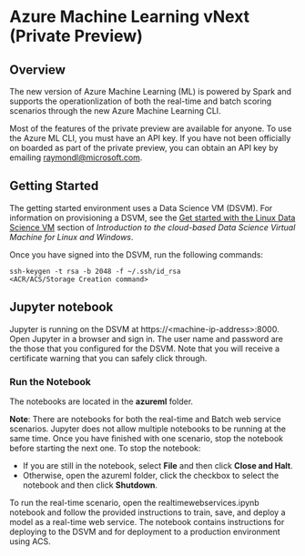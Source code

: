# Azure Machine Learning vNext (Private Preview)

## Overview

The new version of Azure Machine Learning (ML) is powered by Spark and supports the operationlization of both the real-time and batch scoring scenarios through the new Azure Machine Learning CLI.

Most of the features of the private preview are available for anyone. To use the Azure ML CLI, you must have an API key. If you have not been officially on boarded as part of the private preview, you can obtain an API key by emailing raymondl@microsoft.com. 

## Getting Started

The getting started environment uses a Data Science VM (DSVM). For information on provisioning a DSVM, see the [Get started with the Linux Data Science VM](https://docs.microsoft.com/en-us/azure/machine-learning/machine-learning-data-science-virtual-machine-overview#get-started-with-the-linux-data-science-vm) section of *Introduction to the cloud-based Data Science Virtual Machine for Linux and Windows*.

Once you have signed into the DSVM, run the following commands:

	ssh-keygen -t rsa -b 2048 -f ~/.ssh/id_rsa
	<ACR/ACS/Storage Creation command>

## Jupyter notebook

Jupyter is running on the DSVM at https://&lt;machine-ip-address&gt;:8000. Open Jupyter in a browser and sign in. The user name and password are the those that you configured for the DSVM. Note that you will receive a certificate warning that you can safely click through. 

### Run the Notebook 

The notebooks are located in the **azureml** folder. 

**Note**: There are notebooks for both the real-time and Batch web service scenarios. Jupyter does not allow multiple notebooks to be running at the same time. Once you have finished with one scenario, stop the notebook before starting the next one. To stop the notebook:

* If you are still in the notebook, select **File** and then click **Close and Halt**.
* Otherwise, open the azureml folder, click the checkbox to select the notebook and then click **Shutdown**.

To run the real-time scenario, open the realtimewebservices.ipynb notebook and follow the provided instructions to train, save, and deploy a model as a real-time web service.  The notebook contains instructions for deploying to the DSVM and for deployment to a production environment using ACS.